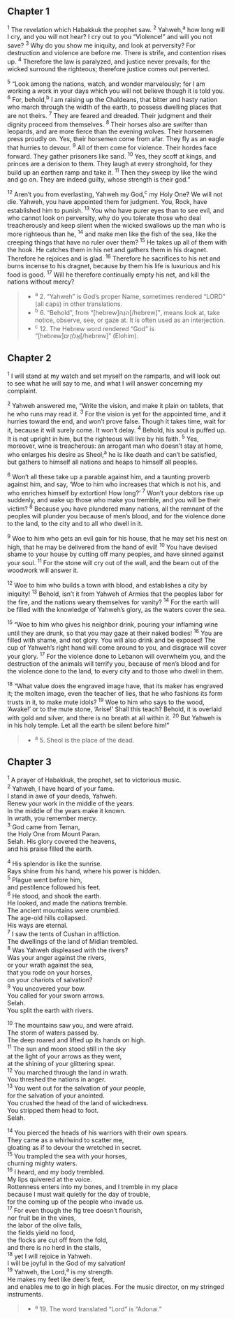 ## Chapter 1

<sup>1</sup> The revelation which Habakkuk the prophet saw.
<sup>2</sup> Yahweh,<sup>a</sup> how long will I cry, and you will not hear? I cry out to you “Violence!” and will you not save?
<sup>3</sup> Why do you show me iniquity, and look at perversity? For destruction and violence are before me. There is strife, and contention rises up.
<sup>4</sup> Therefore the law is paralyzed, and justice never prevails; for the wicked surround the righteous; therefore justice comes out perverted.

<sup>5</sup> “Look among the nations, watch, and wonder marvelously; for I am working a work in your days which you will not believe though it is told you.
<sup>6</sup> For, behold,<sup>b</sup> I am raising up the Chaldeans, that bitter and hasty nation who march through the width of the earth, to possess dwelling places that are not theirs.
<sup>7</sup> They are feared and dreaded. Their judgment and their dignity proceed from themselves.
<sup>8</sup> Their horses also are swifter than leopards, and are more fierce than the evening wolves. Their horsemen press proudly on. Yes, their horsemen come from afar. They fly as an eagle that hurries to devour.
<sup>9</sup> All of them come for violence. Their hordes face forward. They gather prisoners like sand.
<sup>10</sup> Yes, they scoff at kings, and princes are a derision to them. They laugh at every stronghold, for they build up an earthen ramp and take it.
<sup>11</sup> Then they sweep by like the wind and go on. They are indeed guilty, whose strength is their god.”

<sup>12</sup> Aren’t you from everlasting, Yahweh my God,<sup>c</sup> my Holy One? We will not die. Yahweh, you have appointed them for judgment. You, Rock, have established him to punish.
<sup>13</sup> You who have purer eyes than to see evil, and who cannot look on perversity, why do you tolerate those who deal treacherously and keep silent when the wicked swallows up the man who is more righteous than he,
<sup>14</sup> and make men like the fish of the sea, like the creeping things that have no ruler over them?
<sup>15</sup> He takes up all of them with the hook. He catches them in his net and gathers them in his dragnet. Therefore he rejoices and is glad.
<sup>16</sup> Therefore he sacrifices to his net and burns incense to his dragnet, because by them his life is luxurious and his food is good.
<sup>17</sup> Will he therefore continually empty his net, and kill the nations without mercy?

> - <sup>a</sup> 2. “Yahweh” is God’s proper Name, sometimes rendered “LORD” (all caps) in other translations.
> - <sup>b</sup> 6. “Behold”, from “[hebrew]הִנֵּה[/hebrew]”, means look at, take notice, observe, see, or gaze at. It is often used as an interjection.
> - <sup>c</sup> 12. The Hebrew word rendered “God” is “[hebrew]אֱלֹהִ֑ים[/hebrew]” (Elohim).

## Chapter 2

<sup>1</sup> I will stand at my watch and set myself on the ramparts, and will look out to see what he will say to me, and what I will answer concerning my complaint.

<sup>2</sup> Yahweh answered me, “Write the vision, and make it plain on tablets, that he who runs may read it.
<sup>3</sup> For the vision is yet for the appointed time, and it hurries toward the end, and won’t prove false. Though it takes time, wait for it, because it will surely come. It won’t delay.
<sup>4</sup> Behold, his soul is puffed up. It is not upright in him, but the righteous will live by his faith.
<sup>5</sup> Yes, moreover, wine is treacherous: an arrogant man who doesn’t stay at home, who enlarges his desire as Sheol;<sup>a</sup> he is like death and can’t be satisfied, but gathers to himself all nations and heaps to himself all peoples.

<sup>6</sup> Won’t all these take up a parable against him, and a taunting proverb against him, and say, ‘Woe to him who increases that which is not his, and who enriches himself by extortion! How long?’
<sup>7</sup> Won’t your debtors rise up suddenly, and wake up those who make you tremble, and you will be their victim?
<sup>8</sup> Because you have plundered many nations, all the remnant of the peoples will plunder you because of men’s blood, and for the violence done to the land, to the city and to all who dwell in it.

<sup>9</sup> Woe to him who gets an evil gain for his house, that he may set his nest on high, that he may be delivered from the hand of evil!
<sup>10</sup> You have devised shame to your house by cutting off many peoples, and have sinned against your soul.
<sup>11</sup> For the stone will cry out of the wall, and the beam out of the woodwork will answer it.

<sup>12</sup> Woe to him who builds a town with blood, and establishes a city by iniquity!
<sup>13</sup> Behold, isn’t it from Yahweh of Armies that the peoples labor for the fire, and the nations weary themselves for vanity?
<sup>14</sup> For the earth will be filled with the knowledge of Yahweh’s glory, as the waters cover the sea.

<sup>15</sup> “Woe to him who gives his neighbor drink, pouring your inflaming wine until they are drunk, so that you may gaze at their naked bodies!
<sup>16</sup> You are filled with shame, and not glory. You will also drink and be exposed! The cup of Yahweh’s right hand will come around to you, and disgrace will cover your glory.
<sup>17</sup> For the violence done to Lebanon will overwhelm you, and the destruction of the animals will terrify you, because of men’s blood and for the violence done to the land, to every city and to those who dwell in them.

<sup>18</sup> “What value does the engraved image have, that its maker has engraved it; the molten image, even the teacher of lies, that he who fashions its form trusts in it, to make mute idols?
<sup>19</sup> Woe to him who says to the wood, ‘Awake!’ or to the mute stone, ‘Arise!’ Shall this teach? Behold, it is overlaid with gold and silver, and there is no breath at all within it.
<sup>20</sup> But Yahweh is in his holy temple. Let all the earth be silent before him!”

> - <sup>a</sup> 5. Sheol is the place of the dead.

## Chapter 3

<sup>1</sup> A prayer of Habakkuk, the prophet, set to victorious music. <br>
<sup>2</sup> Yahweh, I have heard of your fame. <br>I stand in awe of your deeds, Yahweh. <br>Renew your work in the middle of the years. <br>In the middle of the years make it known. <br>In wrath, you remember mercy. <br>
<sup>3</sup> God came from Teman, <br>the Holy One from Mount Paran. <br>Selah. His glory covered the heavens, <br>and his praise filled the earth. <br>

<sup>4</sup> His splendor is like the sunrise. <br>Rays shine from his hand, where his power is hidden. <br>
<sup>5</sup> Plague went before him, <br>and pestilence followed his feet. <br>
<sup>6</sup> He stood, and shook the earth. <br>He looked, and made the nations tremble. <br>The ancient mountains were crumbled. <br>The age-old hills collapsed. <br>His ways are eternal. <br>
<sup>7</sup> I saw the tents of Cushan in affliction. <br>The dwellings of the land of Midian trembled. <br>
<sup>8</sup> Was Yahweh displeased with the rivers? <br>Was your anger against the rivers, <br>or your wrath against the sea, <br>that you rode on your horses, <br>on your chariots of salvation? <br>
<sup>9</sup> You uncovered your bow. <br>You called for your sworn arrows. <br>Selah. <br>You split the earth with rivers. <br>

<sup>10</sup> The mountains saw you, and were afraid. <br>The storm of waters passed by. <br>The deep roared and lifted up its hands on high. <br>
<sup>11</sup> The sun and moon stood still in the sky <br>at the light of your arrows as they went, <br>at the shining of your glittering spear. <br>
<sup>12</sup> You marched through the land in wrath. <br>You threshed the nations in anger. <br>
<sup>13</sup> You went out for the salvation of your people, <br>for the salvation of your anointed. <br>You crushed the head of the land of wickedness. <br>You stripped them head to foot. <br>Selah.

<sup>14</sup> You pierced the heads of his warriors with their own spears. <br>They came as a whirlwind to scatter me, <br>gloating as if to devour the wretched in secret. <br>
<sup>15</sup> You trampled the sea with your horses, <br>churning mighty waters. <br>
<sup>16</sup> I heard, and my body trembled. <br>My lips quivered at the voice. <br>Rottenness enters into my bones, and I tremble in my place <br>because I must wait quietly for the day of trouble, <br>for the coming up of the people who invade us. <br>
<sup>17</sup> For even though the fig tree doesn’t flourish, <br>nor fruit be in the vines, <br>the labor of the olive fails, <br>the fields yield no food, <br>the flocks are cut off from the fold, <br>and there is no herd in the stalls, <br>
<sup>18</sup> yet I will rejoice in Yahweh. <br>I will be joyful in the God of my salvation! <br>
<sup>19</sup> Yahweh, the Lord,<sup>a</sup> is my strength. <br>He makes my feet like deer’s feet, <br>and enables me to go in high places. For the music director, on my stringed instruments.

> - <sup>a</sup> 19. The word translated “Lord” is “Adonai.”
